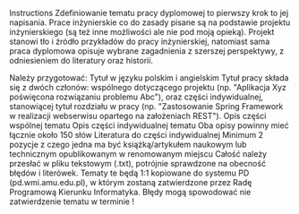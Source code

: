Instructions
Zdefiniowanie tematu pracy dyplomowej to pierwszy krok to jej napisania. Prace inżynierskie co do zasady pisane są na podstawie projektu inżynierskiego (są też inne możliwości ale nie pod moją opieką). Projekt stanowi tło i źródło przykładów do pracy inżynierskiej, natomiast sama praca dyplomowa opisuje wybrane zagadnienia z szerszej perspektywy, z odniesieniem do literatury oraz historii.

Należy przygotować:
Tytuł w języku polskim i angielskim
Tytuł pracy składa się z dwóch członów: wspólnego dotyczącego projektu (np. "Aplikacja Xyz poświęcona rozwiązaniu problemu Abc"), oraz części indywidualnej, stanowiącej tytuł rozdziału w pracy (np. "Zastosowanie Spring Framework w realizacji webserwisu opartego na założeniach REST").
Opis części wspólnej tematu
Opis części indywidualnej tematu
Oba opisy powinny mieć łącznie około 150 słów
Literatura do części indywidualnej
Minimum 2 pozycje z czego jedna ma być książką/artykułem naukowym lub technicznym opublikowanym w renomowanym miejscu
Całość należy przesłać w pliku tekstowym (.txt), potrójnie sprawdzone na obecność błędów i literówek. Tematy te będą 1:1 kopiowane do systemu PD (pd.wmi.amu.edu.pl), w którym zostaną zatwierdzone przez Radę Programową Kierunku Informatyka. Błędy mogą spowodować nie zatwierdzenie tematu w terminie !